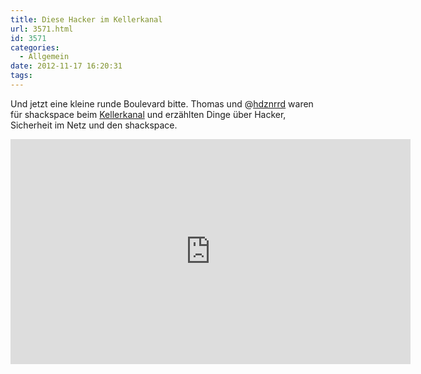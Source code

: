 ```yaml
---
title: Diese Hacker im Kellerkanal
url: 3571.html
id: 3571
categories:
  - Allgemein
date: 2012-11-17 16:20:31
tags:
---
```


Und jetzt eine kleine runde Boulevard bitte. Thomas und @[hdznrrd](https://twitter.com/hdznrrd) waren für shackspace beim [Kellerkanal](http://www.youtube.com/user/KELLERKANALde) und erzählten Dinge über Hacker, Sicherheit im Netz und den shackspace.
<iframe src="https://www.youtube.com/embed/CQc0zPykuRw?feature=player_detailpage" frameborder="0" width="640" height="360"></iframe>